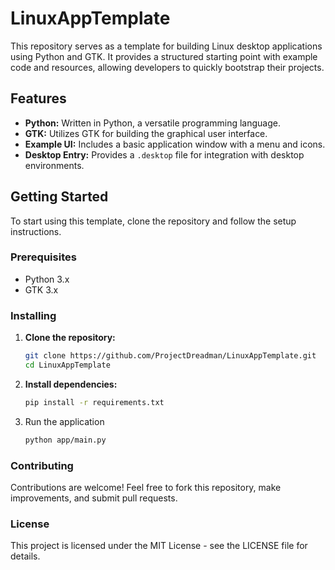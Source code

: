 # LinuxAppTemplate

This repository serves as a template for building Linux desktop applications using Python and GTK. It provides a structured starting point with example code and resources, allowing developers to quickly bootstrap their projects.

## Features

- **Python:** Written in Python, a versatile programming language.
- **GTK:** Utilizes GTK for building the graphical user interface.
- **Example UI:** Includes a basic application window with a menu and icons.
- **Desktop Entry:** Provides a `.desktop` file for integration with desktop environments.

## Getting Started

To start using this template, clone the repository and follow the setup instructions.

### Prerequisites

- Python 3.x
- GTK 3.x

### Installing

1. **Clone the repository:**

   ```sh
   git clone https://github.com/ProjectDreadman/LinuxAppTemplate.git
   cd LinuxAppTemplate
   
2. **Install dependencies:**
   ```sh
   pip install -r requirements.txt
   
3. Run the application
   ```sh
   python app/main.py
   
### Contributing
Contributions are welcome! Feel free to fork this repository, make improvements, and submit pull requests.

### License
This project is licensed under the MIT License - see the LICENSE file for details.
